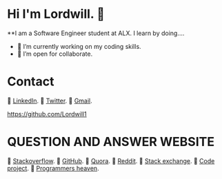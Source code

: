 # Hi I'm Lordwill. 👋

**I am a Software Engineer student at ALX. I learn by doing....

- 🔭 I’m currently working on my coding skills.
- 👯 I’m open for collaborate.

# Contact 
:link: [LinkedIn](https://www.linkedin.com/in/godswill-kalu-358750221/).
:link: [Twitter](https://twitter.com/IamLordwill).
:email: [Gmail](messagelordwill@gmail.com).

https://github.com/Lordwill1

# QUESTION AND ANSWER WEBSITE 

:small_blue_diamond: [Stackoverflow](https://Stackoverflow.com/).
:small_blue_diamond: [GitHub](https://github.com/).
:small_blue_diamond: [Quora](https://quora.com/).
:small_blue_diamond: [Reddit](https://reddit.com/).
:small_blue_diamond: [Stack exchange](https://Stackexchange.com/).
:small_blue_diamond: [Code project](https://codeproject.com/).
:small_blue_diamond: [Programmers heaven](https://programmersheaven.com/).
